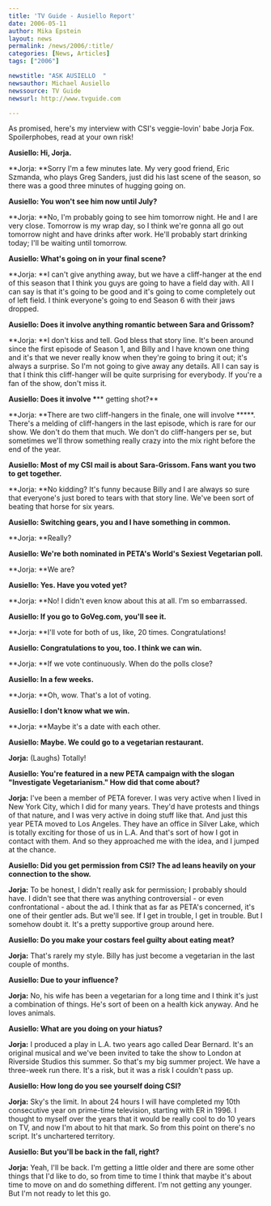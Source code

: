 ```yaml
---
title: 'TV Guide - Ausiello Report'
date: 2006-05-11
author: Mika Epstein
layout: news
permalink: /news/2006/:title/
categories: [News, Articles]
tags: ["2006"]

newstitle: "ASK AUSIELLO  "
newsauthor: Michael Ausiello  
newssource: TV Guide  
newsurl: http://www.tvguide.com  

---
```


As promised, here's my interview with CSI's veggie-lovin' babe Jorja Fox. Spoilerphobes, read at your own risk!

**Ausiello: Hi, Jorja.**  
  
**Jorja: **Sorry I'm a few minutes late. My very good friend, Eric Szmanda, who plays Greg Sanders, just did his last scene of the season, so there was a good three minutes of hugging going on.

**Ausiello: You won't see him now until July?**  
  
**Jorja: **No, I'm probably going to see him tomorrow night. He and I are very close. Tomorrow is my wrap day, so I think we're gonna all go out tomorrow night and have drinks after work. He'll probably start drinking today; I'll be waiting until tomorrow.

**Ausiello: What's going on in your final scene?**  
  
**Jorja: **I can't give anything away, but we have a cliff-hanger at the end of this season that I think you guys are going to have a field day with. All I can say is that it's going to be good and it's going to come completely out of left field. I think everyone's going to end Season 6 with their jaws dropped. 

**Ausiello: Does it involve anything romantic between Sara and Grissom?**  
  
**Jorja: **I don't kiss and tell. God bless that story line. It's been around since the first episode of Season 1, and Billy and I have known one thing and it's that we never really know when they're going to bring it out; it's always a surprise. So I'm not going to give away any details. All I can say is that I think this cliff-hanger will be quite surprising for everybody. If you're a fan of the show, don't miss it. 

**Ausiello: Does it involve \***** getting shot?**  
  
**Jorja: **There are two cliff-hangers in the finale, one will involve \*****. There's a melding of cliff-hangers in the last episode, which is rare for our show. We don't do them that much. We don't do cliff-hangers per se, but sometimes we'll throw something really crazy into the mix right before the end of the year. 

**Ausiello: Most of my CSI mail is about Sara-Grissom. Fans want you two to get together.**  
  
**Jorja: **No kidding? It's funny because Billy and I are always so sure that everyone's just bored to tears with that story line. We've been sort of beating that horse for six years. 

**Ausiello: Switching gears, you and I have something in common.**  
  
**Jorja: **Really?

**Ausiello: We're both nominated in PETA's World's Sexiest Vegetarian poll.**  
  
**Jorja: **We are?

**Ausiello: Yes. Have you voted yet?**  
  
**Jorja: **No! I didn't even know about this at all. I'm so embarrassed. 

**Ausiello: If you go to GoVeg.com, you'll see it.**  
  
**Jorja: **I'll vote for both of us, like, 20 times. Congratulations!

**Ausiello: Congratulations to you, too. I think we can win.**  
  
**Jorja: **If we vote continuously. When do the polls close?

**Ausiello: In a few weeks.**  
  
**Jorja: **Oh, wow. That's a lot of voting. 

**Ausiello: I don't know what we win.**  
  
**Jorja: **Maybe it's a date with each other.

**Ausiello: Maybe. We could go to a vegetarian restaurant.**  
  
**Jorja:** (Laughs) Totally!

**Ausiello: You're featured in a new PETA campaign with the slogan "Investigate Vegetarianism." How did that come about?**  
  
**Jorja:** I've been a member of PETA forever. I was very active when I lived in New York City, which I did for many years. They'd have protests and things of that nature, and I was very active in doing stuff like that. And just this year PETA moved to Los Angeles. They have an office in Silver Lake, which is totally exciting for those of us in L.A. And that's sort of how I got in contact with them. And so they approached me with the idea, and I jumped at the chance. 

**Ausiello: Did you get permission from CSI? The ad leans heavily on your connection to the show.**  
  
**Jorja:** To be honest, I didn't really ask for permission; I probably should have. I didn't see that there was anything controversial - or even confrontational - about the ad. I think that as far as PETA's concerned, it's one of their gentler ads. But we'll see. If I get in trouble, I get in trouble. But I somehow doubt it. It's a pretty supportive group around here.

**Ausiello: Do you make your costars feel guilty about eating meat?**  
  
**Jorja:** That's rarely my style. Billy has just become a vegetarian in the last couple of months. 

**Ausiello: Due to your influence?**  
  
**Jorja:** No, his wife has been a vegetarian for a long time and I think it's just a combination of things. He's sort of been on a health kick anyway. And he loves animals. 

**Ausiello: What are you doing on your hiatus?**  
  
**Jorja:** I produced a play in L.A. two years ago called Dear Bernard. It's an original musical and we've been invited to take the show to London at Riverside Studios this summer. So that's my big summer project. We have a three-week run there. It's a risk, but it was a risk I couldn't pass up. 

**Ausiello: How long do you see yourself doing CSI?**  
  
**Jorja:** Sky's the limit. In about 24 hours I will have completed my 10th consecutive year on prime-time television, starting with ER in 1996. I thought to myself over the years that it would be really cool to do 10 years on TV, and now I'm about to hit that mark. So from this point on there's no script. It's unchartered territory.

**Ausiello: But you'll be back in the fall, right?**  
  
**Jorja:** Yeah, I'll be back. I'm getting a little older and there are some other things that I'd like to do, so from time to time I think that maybe it's about time to move on and do something different. I'm not getting any younger. But I'm not ready to let this go.

